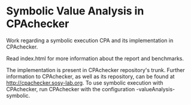 # Symbolic Value Analysis in CPAchecker
Work regarding a symbolic execution CPA and its implementation in CPAchecker.

Read index.html for more information about the report and benchmarks.

The implementation is present in CPAchecker repository's trunk.
Further information to CPAchecker, as well as its repository, can be found at http://cpachecker.sosy-lab.org.
To use symbolic execution with CPAchecker, run CPAchecker with the configuration -valueAnalysis-symbolic.
